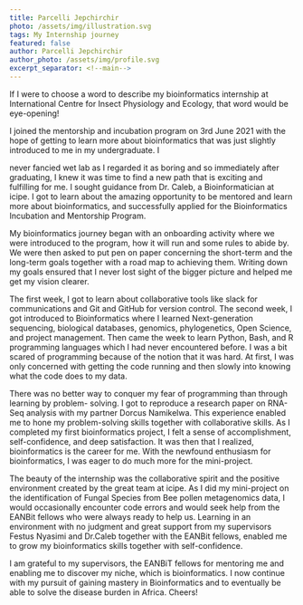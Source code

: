 ```yaml
---
title: Parcelli Jepchirchir
photo: /assets/img/illustration.svg
tags: My Internship journey
featured: false
author: Parcelli Jepchirchir
author_photo: /assets/img/profile.svg
excerpt_separator: <!--main-->
---
```


<!--main-->

If I were to choose a word to describe my bioinformatics internship at International Centre for Insect Physiology and Ecology, that word would be eye-opening! 

I joined the mentorship and incubation program on 3rd June 2021 with the hope of getting to learn more about bioinformatics that was just slightly introduced to me in my undergraduate. I 

never fancied wet lab as I regarded it as boring and so immediately after graduating, I knew it was time to find a new path that is exciting and fulfilling for me. I sought guidance from Dr. Caleb, a Bioinformatician at icipe. I got to learn about the amazing opportunity to be mentored and  learn  more  about  bioinformatics,  and  successfully  applied  for  the  Bioinformatics Incubation and Mentorship Program. 

My bioinformatics journey began with an onboarding activity where we were introduced to the program, how it will run and some rules to abide by. We were then asked to put pen on paper concerning the short-term and the long-term goals together with a road map to achieving them. Writing down my goals ensured that I never lost sight of the bigger picture and helped me get my vision clearer. 

The first week, I got to learn about collaborative tools like slack for communications and Git and GitHub for version control. The second week, I got introduced to Bioinformatics where I learned  Next-generation  sequencing,  biological  databases,  genomics,  phylogenetics,  Open Science,  and  project  management.  Then  came  the  week  to  learn  Python,  Bash,  and  R programming  languages  which  I  had  never  encountered  before.  I  was  a  bit  scared  of programming because of the notion that it was hard. At first, I was only concerned with getting the code running and then slowly into knowing what the code does to my data. 

There was no better way to conquer my fear of programming than through learning by problem- solving. I got to reproduce a research paper on RNA-Seq analysis with my partner Dorcus Namikelwa. This experience enabled me to hone my problem-solving skills together with collaborative  skills.  As  I  completed  my  first  bioinformatics  project,  I  felt  a  sense  of accomplishment,  self-confidence,  and  deep  satisfaction.  It  was  then  that  I  realized, bioinformatics is the career for me. With the newfound enthusiasm for bioinformatics, I was eager to do much more for the mini-project. 

The beauty of the internship was the collaborative spirit and the positive environment created by the great team at icipe. As I did my mini-project on the identification of Fungal Species from Bee pollen metagenomics data, I would occasionally encounter code errors and would seek  help  from  the  EANBit  fellows  who  were  always  ready  to  help  us.  Learning  in  an environment with no judgment and great support from my supervisors Festus Nyasimi and Dr.Caleb together with the EANBit fellows, enabled me to grow my bioinformatics skills together with self-confidence. 

I am grateful to my supervisors, the EANBiT fellows for mentoring me and enabling me to discover my niche, which is bioinformatics. I now continue with my pursuit of gaining mastery in Bioinformatics and to eventually be able to solve the disease burden in Africa. Cheers!
